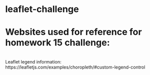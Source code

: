 # leaflet-challenge
<h1>Websites used for reference for homework 15 challenge: </h1><br>
Leaflet legend information: 
https://leafletjs.com/examples/choropleth/#custom-legend-control

